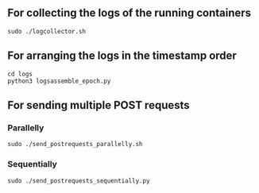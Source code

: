 ## For collecting the logs of the running containers
```
sudo ./logcollector.sh
```
## For arranging the logs in the timestamp order 
```
cd logs
python3 logsassemble_epoch.py
```
## For sending multiple POST requests
### Parallelly
```
sudo ./send_postrequests_parallelly.sh
```
### Sequentially
```
sudo ./send_postrequests_sequentially.py
```
